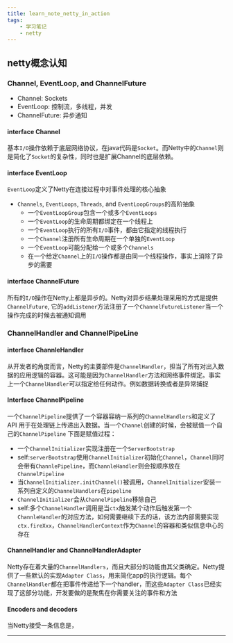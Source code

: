 ```yaml
---
title: learn_note_netty_in_action
tags:
    - 学习笔记
    - netty
---
```


## netty概念认知
### Channel, EventLoop, and ChannelFuture

* Channel: Sockets
* EventLoop: 控制流，多线程，并发
* ChannelFuture: 异步通知

#### interface Channel
基本`I/O`操作依赖于底层网络协议，在java代码是`Socket`。而Netty中的`Channel`则是简化了`Socket`的复杂性，同时也是扩展Channel的底层依赖。

#### interface EventLoop
`EventLoop`定义了Netty在连接过程中对事件处理的核心抽象

* `Channels`, `EventLoops`, `Threads`, and `EventLoopGroups`的高阶抽象
    * 一个`EventLoopGroup`包含一个或多个`EventLoops`
    * 一个`EventLoop`的生命周期都绑定在一个线程上
    * 一个`EventLoop`执行的所有`I/O`事件，都由它指定的线程执行
    * 一个`Channel`注册所有生命周期在一个单独的`EventLoop`
    * 一个`EventLoop`可能分配给一个或多个`Channels`
    * 在一个给定`Channel`上的`I/O`操作都是由同一个线程操作，事实上消除了异步的需要

#### interface ChannelFuture
所有的`I/O`操作在Netty上都是异步的。Netty对异步结果处理采用的方式是提供`ChannelFuture`, 它的`addListener`方法注册了一个`ChannelFutureListener`当一个操作完成的时候去被通知调用


### ChannelHandler and ChannelPipeLine
#### interface ChannleHandler
从开发者的角度而言，Netty的主要部件是`ChannelHandler`，担当了所有对出入数据的应用逻辑的容器。这可能是因为`ChannelHandler`方法和网络事件绑定。事实上一个`ChannelHandler`可以指定给任何动作。例如数据转换或者是异常捕捉

#### Interface ChannelPipeline
一个`ChannelPipeline`提供了一个容器容纳一系列的`ChannelHandlers`和定义了 API 用于在处理链上传递出入数据。当一个`Channel`创建的时候，会被赋值一个自己的`ChannelPipeline`
下面是赋值过程：
* 一个`ChannelInitializer`实现注册在一个`ServerBootstrap`
* self:`serverBootstrap`使用`ChannelInitializer`初始化`Channel`，`Channel`同时会带有`ChannlePipeline`，而`ChannleHandler`则会按顺序放在`ChannelPipeline`
* 当`ChannelInitializer.initChannel()`被调用，`ChannelInitializer`安装一系列自定义的`ChannelHandlers`在`pipeline`
* `ChannelInitializer`会从`ChannelPipeline`移除自己
* self:多个`ChannelHandler`调用是当`ctx`触发某个动作后触发第一个`ChannleHandler`的对应方法，如何需要继续下去的话，该方法内部需要实现`ctx.fireXxx`，`ChannelHandlerContext`作为`Channel`的容器和类似信息中心的存在

#### ChannelHandler and ChannelHandlerAdapter
Netty存在着大量的`ChannelHandlers`，而且大部分的功能由其父类确定。Netty提供了一些默认的实现`Adapter Class`，用来简化app的执行逻辑。每个`ChannelHandler`都在把事件传递给下一个handler，而这些`Adapter Class`已经实现了这部分功能，开发要做的是聚焦在你需要关注的事件和方法

#### Encoders and decoders
当Netty接受一条信息是，



------------

























